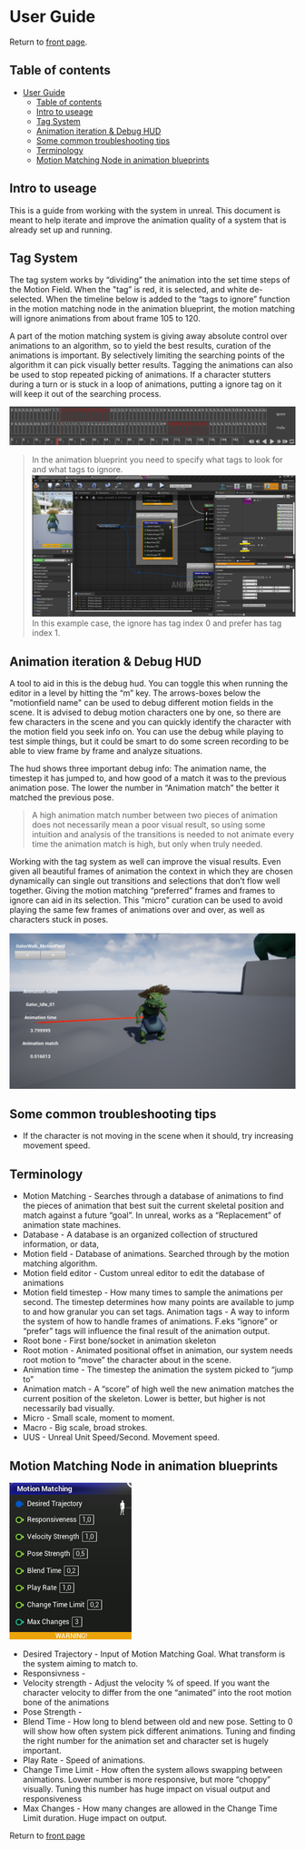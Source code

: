 # User Guide

Return to [front page](./README.md).

## Table of contents

- [User Guide](#user-guide)
  - [Table of contents](#table-of-contents)
  - [Intro to useage](#intro-to-useage)
  - [Tag System](#tag-system)
  - [Animation iteration & Debug HUD](#animation-iteration--debug-hud)
  - [Some common troubleshooting tips](#some-common-troubleshooting-tips)
  - [Terminology](#terminology)
  - [Motion Matching Node in animation blueprints](#motion-matching-node-in-animation-blueprints)

## Intro to useage

This is a guide from working with the system in unreal. This document is meant to help iterate and improve the animation quality of a system that is already set up and running.

## Tag System

The tag system works by “dividing” the animation into the set time steps of the Motion Field. When the "tag” is red, it is selected, and white de-selected. When the timeline below is added to the “tags to ignore” function in the motion matching node in the animation blueprint, the motion matching will ignore animations from about frame 105 to 120.

A part of the motion matching system is giving away absolute control over animations to an algorithm, so to yield the best results, curation of the animations is important. By selectively limiting the searching points of the algorithm it can pick visually better results. Tagging the animations can also be used to stop repeated picking of animations. If a character stutters during a turn or is stuck in a loop of animations, putting a ignore tag on it will keep it out of the searching process.

[![Example of motion field Tag Timeline](./UsePictures/TagTimeline.png)](https://gautersamuelsen.github.io/MotionMatching-Documentation/UsePictures/TagTimeline.png)

> In the animation blueprint you need to specify what tags to look for and what tags to ignore.
> [![Example of tag system in animation blueprint](./UsePictures/SpecifyTags.png)](https://gautersamuelsen.github.io/MotionMatching-Documentation/UsePictures/SpecifyTags.png)
> In this example case, the ignore has tag index 0 and prefer has tag index 1.

## Animation iteration & Debug HUD

A tool to aid in this is the debug hud. You can toggle this when running the editor in a level by hitting the “m” key. The arrows-boxes below the "motionfield name" can be used to debug different motion fields in the scene. It is advised to debug motion characters one by one, so there are few characters in the scene and you can quickly identify the character with the motion field you seek info on. You can use the debug while playing to test simple things, but it could be smart to do some screen recording to be able to view frame by frame and analyze situations.

The hud shows three important debug info: The animation name, the timestep it has jumped to, and how good of a match it was to the previous animation pose. The lower the number in “Animation match” the better it matched the previous pose.

> A high animation match number between two pieces of animation does not necessarily mean a poor visual result, so using some intuition and analysis of the transitions is needed to not animate every time the animation match is high, but only when truly needed.

Working with the tag system as well can improve the visual results. Even given all beautiful frames of animation the context in which they are chosen dynamically can single out transitions and selections that don’t flow well together. Giving the motion matching “preferred” frames and frames to ignore can aid in its selection. This "micro" curation can be used to avoid playing the same few frames of animations over and over, as well as characters stuck in poses.

[![Example of the debug hud](./UsePictures/DebugHUD.png)](https://gautersamuelsen.github.io/MotionMatching-Documentation/UsePictures/DebugHUD.png)

## Some common troubleshooting tips

- If the character is not moving in the scene when it should, try increasing movement speed.

## Terminology

- Motion Matching - Searches through a database of animations to find the pieces of animation that best suit the current skeletal position and match against a future “goal”. In unreal, works as a “Replacement” of animation state machines.
- Database - A database is an organized collection of structured information, or data,
- Motion field - Database of animations. Searched through by the motion matching algorithm.
- Motion field editor - Custom unreal editor to edit the database of animations
- Motion field timestep - How many times to sample the animations per second. The timestep determines how many points are available to jump to and how granular you can set tags.
Animation tags - A way to inform the system of how to handle frames of animations. F.eks “ignore” or “prefer” tags will influence the final result of the animation output.
- Root bone - First bone/socket in animation skeleton
- Root motion - Animated positional offset in animation, our system needs root motion to “move” the character about in the scene.
- Animation time - The timestep the animation the system picked to “jump to”
- Animation match - A “score” of high well the new animation matches the current position of the skeleton. Lower is better, but higher is not necessarily bad visually.
- Micro - Small scale, moment to moment.
- Macro - Big scale, broad strokes.
- UUS - Unreal Unit Speed/Second. Movement speed.

## Motion Matching Node in animation blueprints

[![Example of the debug hud](./UsePictures/MotionMatchingNode.png)](https://gautersamuelsen.github.io/MotionMatching-Documentation/UsePictures/MotionMatchingNode.png)

- Desired Trajectory - Input of Motion Matching Goal. What transform is the system aiming to match to.
- Responsivness -
- Velocity strength - Adjust the velocity % of speed. If you want the character velocity to differ from the one “animated” into the root motion bone of the animations
- Pose Strength -
- Blend Time - How long to blend between old and new pose. Setting to 0 will show how often system pick different animations. Tuning and finding the right number for the animation set and character set is hugely important.
- Play Rate - Speed of animations.
- Change Time Limit - How often the system allows swapping between animations. Lower number is more responsive, but more “choppy” visually. Tuning this number has huge impact on visual output and responsiveness
- Max Changes - How many changes are allowed in the Change Time Limit duration. Huge impact on output.

Return to [front page](./README.md)

